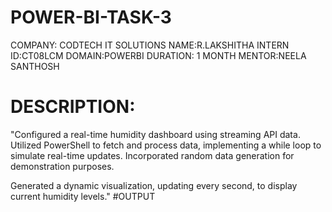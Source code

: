 # POWER-BI-TASK-3
COMPANY: CODTECH IT SOLUTIONS
NAME:R.LAKSHITHA
INTERN ID:CT08LCM 
DOMAIN:POWERBI 
DURATION: 1 MONTH 
MENTOR:NEELA SANTHOSH
# DESCRIPTION:
"Configured a real-time humidity dashboard using streaming API data. Utilized PowerShell to fetch and process data, implementing a while loop to simulate real-time updates. Incorporated random data generation for demonstration purposes.

Generated a dynamic visualization, updating every second, to display current humidity levels."
#OUTPUT

